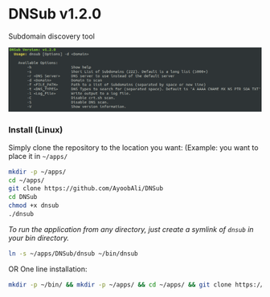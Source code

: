 # DNSub v1.2.0

Subdomain discovery tool

![ransomwatch-cli](.img/DNSub.png)

### Install (Linux)

Simply clone the repository to the location you want:
(Example: you want to place it in `~/apps/`
```Bash
mkdir -p ~/apps/
cd ~/apps/
git clone https://github.com/AyoobAli/DNSub
cd DNSub
chmod +x dnsub
./dnsub
```

*To run the application from any directory, just create a symlink of `dnsub` in your bin directory.*

```Bash
ln -s ~/apps/DNSub/dnsub ~/bin/dnsub
```


OR One line installation:

```bash
mkdir -p ~/bin/ && mkdir -p ~/apps/ && cd ~/apps/ && git clone https://github.com/ayoobali/DNSub && cd DNSub && chmod u+x dnsub && ln -s ~/apps/DNSub/dnsub ~/bin/dnsub
```
